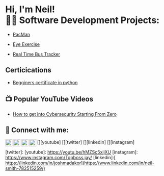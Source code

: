 <h1>Hi, I'm Neil! <br/><a 

<h2>👨‍💻 Software Development Projects:</h2>

- [PacMan](https://github.com/Neilsmith917/PacMan-Excersice)

- [Eye Exercise](https://github.com/Neilsmith917/Eye-Excercise/blob/main/README.md)

- [Real Time Bus Tracker](https://github.com/Neilsmith917/Real-Time-Bus-Tracker)

<h2> Certicications</h2>

- [Begginers certificate in python](file:///C:/Users/neils/Downloads/Coursera%20programing%20cerificate.pdf)

<h2>📺 Popular YouTube Videos</h2>

- [How to get into Cybersecurity Starting From Zero](https://www.youtube.com/watch?v=a83ASGn_V_s)

<h2> 🤳 Connect with me:</h2>

[<img align="left" alt="JoshMadakor | YouTube" width="22px" src="https://cdn.jsdelivr.net/npm/simple-icons@v3/icons/youtube.svg" />][youtube]
[<img align="left" alt="JoshMadakor | Twitter" width="22px" src="https://cdn.jsdelivr.net/npm/simple-icons@v3/icons/twitter.svg" />][twitter]
[<img align="left" alt="JoshMadakor | LinkedIn" width="22px" src="https://cdn.jsdelivr.net/npm/simple-icons@v3/icons/linkedin.svg" />][linkedin]
[<img align="left" alt="JoshMadakor | Instagram" width="22px" src="https://cdn.jsdelivr.net/npm/simple-icons@v3/icons/instagram.svg" />][instagram]

[twitter]: 
[youtube]: https://youtu.be/hMZSc5xijXU
[instagram]: https://www.instagram.com/Topboss.jay/
[linkedin]:[ https://linkedin.com/in/joshmadakor](https://www.linkedin.com/in/neil-smith-782515259/)

<!--
**joshmadakor1/joshmadakor1** is a ✨ _special_ ✨ repository because its `README.md` (this file) appears on your GitHub profile.

Here are some ideas to get you started:

- 🔭 I’m currently working on ...
- 🌱 I’m currently learning ...
- 👯 I’m looking to collaborate on ...
- 🤔 I’m looking for help with ...
- 💬 Ask me about ...
- 📫 How to reach me: ...
- 😄 Pronouns: ...
- ⚡ Fun fact: ...
-->
